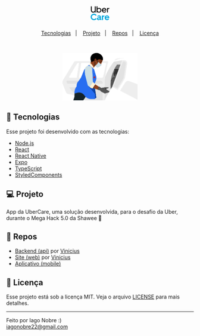 <h1 align="center">
    <img alt="UberCare" title="UberCare" src="./src/assets/logo.svg" width="10%" />
</h1>

<p align="center">
  <a href="#-tecnologias">Tecnologias</a>&nbsp;&nbsp;&nbsp;|&nbsp;&nbsp;&nbsp;
  <a href="#-projeto">Projeto</a>&nbsp;&nbsp;&nbsp;|&nbsp;&nbsp;&nbsp;
  <a href="#-repos">Repos</a>&nbsp;&nbsp;&nbsp;|&nbsp;&nbsp;&nbsp;
  <a href="#memo-licença">Licença</a>
</p>

<br>

<p align="center">
  <img alt="UberCare" src="./src/assets/juliana.svg" width="40%">
</p>

## 🚀 Tecnologias

Esse projeto foi desenvolvido com as tecnologias:

- [Node.js](https://nodejs.org/en/)
- [React](https://reactjs.org)
- [React Native](https://facebook.github.io/react-native/)
- [Expo](https://expo.io/)
- [TypeScript](https://www.typescriptlang.org/)
- [StyledComponents](https://styled-components.com/)

## 💻 Projeto

App da UberCare, uma solução desenvolvida, para o desafio da Uber, durante o Mega Hack 5.0 da Shawee 🚀

## 📁 Repos

- [Backend (api)](https://github.com/martnght12/uber-care-api) por [Vinicius](https://github.com/martnght12)
- [Site (web)](https://github.com/martnght12/uber-care) por [Vinicius](https://github.com/martnght12)
- [Aplicativo (mobile)](https://github.com/IagoNobre/UberCare) 

## :memo: Licença

Esse projeto está sob a licença MIT. Veja o arquivo [LICENSE](LICENSE) para mais detalhes.

---

Feito por Iago Nobre :) </br>
iagonobre22@gmail.com
